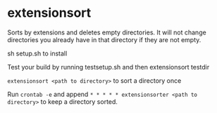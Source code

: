 # extensionsort

Sorts by extensions and deletes empty directories. It will not change directories you already have in that directory if they are not empty.

sh setup.sh to install

Test your build by running testsetup.sh and then extensionsort testdir

`extensionsort <path to directory>` to sort a directory once

Run `crontab -e` and append `* * * * * extensionsorter <path to directory>` to keep a directory sorted.
